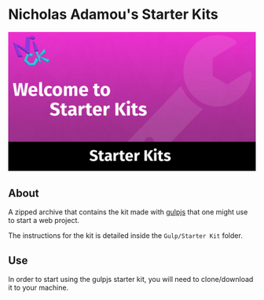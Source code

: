 # Nicholas Adamou's Starter Kits
![Project Preview](Other/thumbnail.png)

## About 

A zipped archive that contains the kit made with [gulpjs](http://gulpjs.com/) that one might use to start a web project. 

The instructions for the kit is detailed inside the `Gulp/Starter Kit` folder. 

## Use

In order to start using the gulpjs starter kit, you will need to clone/download it to your machine.
